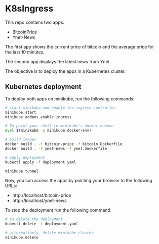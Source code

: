 # K8sIngress

This repo contains two apps:

- BitcoinPrice
- Ynet-News

The first app shows the current price of bitcoin and the average price for the last 10 minutes.

The second app displays the latest news from Ynet.

The objective is to deploy the apps in a Kubernetes cluster.

## Kubernetes deployment

To deploy both apps on minikube, run the following commands:

```sh
# start minikube and enable the ingress controller
minikube start
minikube addons enable ingress

# To point your shell to minikube's docker-daemon
eval $(minikube -p minikube docker-env)

# build images
docker build . -t bitcoin-price -f bitcoin.Dockerfile
docker build . -t ynet-news -f ynet.Dockerfile

# apply deployment
kubectl apply -f deployment.yaml

minikube tunnel
```

Now, you can access the apps by pointing your browser to the following URLs:

- http://localhost/bitcoin-price
- http://localhost/ynet-news

To stop the deployment run the following command:

```sh
# to delete the deployment
kubectl delete -f deployment.yaml

# alternatively, delete minikube cluster
minikube delete
```

